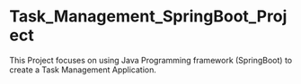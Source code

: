 # Task_Management_SpringBoot_Project
This Project focuses on using Java Programming framework (SpringBoot) to create a Task Management Application.
